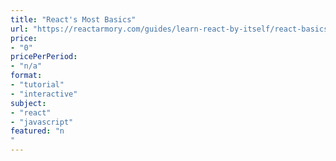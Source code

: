 ```yaml
---
title: "React's Most Basics"
url: "https://reactarmory.com/guides/learn-react-by-itself/react-basics"
price: 
- "0"
pricePerPeriod: 
- "n/a"
format: 
- "tutorial"
- "interactive"
subject: 
- "react"
- "javascript"
featured: "n"
---
```

